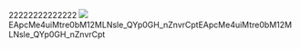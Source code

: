 22222222222222
![](https://i.loli.net/2017/12/18/5a37350c61d75.png)EApcMe4uiMtre0bM12MLNsle_QYp0GH_nZnvrCptEApcMe4uiMtre0bM12MLNsle_QYp0GH_nZnvrCpt


